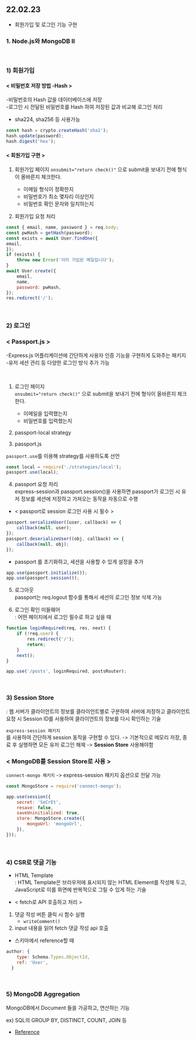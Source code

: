 ## 22.02.23
* 회원가입 및 로그인 기능 구현

### 1. Node.js와 MongoDB II
<br>

### 1) 회원가입

#### < 비밀번호 저장 방법 -Hash >
-비밀번호의 Hash 값을 데이터베이스에 저장<br>
-로그인 시 전달된 비밀번호를 Hash 하여 저장된 값과 비교해 로그인 처리
* sha224, sha256 등 사용가능
```js
const hash = crypto.createHash('sha1');
hash.update(password);
hash.digest('hex');
```

#### < 회원가입 구현 >
1. 회원가입 페이지
```onsubmit="return check()"```
으로 submit을 보내기 전에 형식이 올바른지 체크한다.

    * 이메일 형식이 정확한지
    * 비밀번호가 최소 몇자리 이상인지
    * 비밀번호 확인 문자와 일치하는지


2. 회원가입 요청 처리
```js
const { email, name, password } = req.body;
const pwHash = getHash(password);
const exists = await User.findOne({
email,
});
if (exists) {
    throw new Error('이미 가입된 메일입니다');
}
await User.create({
    email,
    name,
    password: pwHash,
});
res.redirect('/');
```
<br>

### 2) 로그인

### < Passport.js >
-Express.js 어플리케이션에 간단하게 사용자 인증 기능을 구현하게 도와주는 패키지<br>
-유저 세션 관리 등 다양한 로그인 방식 추가 가능

<br>

1. 로그인 페이지<br>
```onsubmit="return check()"```
으로 submit을 보내기 전에 형식이 올바른지 체크한다.
    * 이메일을 입력했는지
    * 비밀번호를 입력했는지
 
2. passport-local strategy

3. passport.js

```passport.use```를 이용해 strategy를 사용하도록 선언
```js
const local = require('./strategies/local');
passport.use(local);
```

4. passport 요청 처리<br>
express-session과 passport.session()을
사용하면 passport가 로그인 시 유저 정보를
세션에 저장하고 가져오는 동작을 자동으로
수행

* < passport로 session 로그인 사용 시 필수 >

```js
passport.serializeUser((user, callback) => {
    callback(null, user);
});
passport.deserializeUser((obj, callback) => {
    callback(null, obj);
});
```
* passport 를 초기화하고, 세션을 사용할 수 있게 설정을 추가
```js
app.use(passport.initialize());
app.use(passport.session());
```

5. 로그아웃<br>
passport는 req.logout 함수를 통해서 세션의 로그인 정보 삭제 가능

6. 로그인 확인 미들웨어<br>
: 어떤 페이지에서 로그인 필수로 하고 싶을 때
```js 
function loginRequired(req, res, next) {
    if (!req.user) {
        res.redirect('/');
        return;
    }
    next();
}

app.use('/posts', loginRequired, postsRouter);
```
<br>

### 3) Session Store
: 웹 서버가 클라이언트의 정보를 클라이언트별로 구분하여 서버에 저장하고
클라이언트 요청 시 Session ID를 사용하여 클라이언트의 정보를 다시 확인하는 기술

```express-session 패키지```<br>
를 사용하여 간단하게 session 동작을 구현할 수 있다.
-> 기본적으로 메모리 저장, 종료 후 실행하면 모든 유저 로그인 해제 -> **Session Store** 사용해야함


### < MongoDB를 Session Store로 사용 >
```connect-mongo 패키지```
-> express-session 패키지 옵션으로 전달 가능

```js
const MongoStore = require('connect-mongo');

app.use(session({ 
    secret: 'SeCrEt', 
    resave: false, 
    saveUninitialized: true,
    store: MongoStore.create({ 
        mongoUrl: 'mongoUrl',
    }),
}));
```
<br>

### 4) CSR로 댓글 기능
* HTML Template <br>
: HTML Template은 브라우저에 표시되지 않는 HTML Element를 작성해 두고, JavaScript로 이를 화면에 반복적으로 그릴 수 있게 하는 기술

* < fetch로 API 호출하고 처리 >
1. 댓글 작성 버튼 클릭 시 함수 실행
    * ```writeComment()```
2. input 내용을 읽어 fetch 댓글 작성 api 호출

* 스키마에서 reference할 때
```js
author: {
    type: Schema.Types.ObjectId,
    ref: 'User',
  }
```
<br>

### 5) MongoDB Aggregation

MongoDB에서 Document 들을 가공하고, 연산하는 기능

ex) SQL의 GROUP BY, DISTINCT, COUNT, JOIN 등

* [Reference](https://docs.mongodb.com/manual/meta/aggregation-quick-reference/#stages)